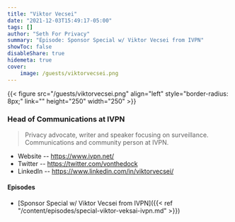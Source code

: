 ```yaml
---
title: "Viktor Vecsei"
date: "2021-12-03T15:49:17-05:00"
tags: []
author: "Seth For Privacy"
summary: "Episode: Sponsor Special w/ Viktor Vecsei from IVPN"
showToc: false
disableShare: true
hidemeta: true
cover:
    image: /guests/viktorvecsei.png
---
```


{{< figure src="/guests/viktorvecsei.png" align="left" style="border-radius: 8px;" link="" height="250" width="250" >}}

### Head of Communications at IVPN

> Privacy advocate, writer and speaker focusing on surveillance. Communications and community person at IVPN.

- Website -- https://www.ivpn.net/
- Twitter -- https://twitter.com/vonthedock
- LinkedIn -- https://www.linkedin.com/in/viktorvecsei/

#### Episodes

- [Sponsor Special w/ Viktor Vecsei from IVPN]({{< ref "/content/episodes/special-viktor-veksai-ivpn.md" >}})
